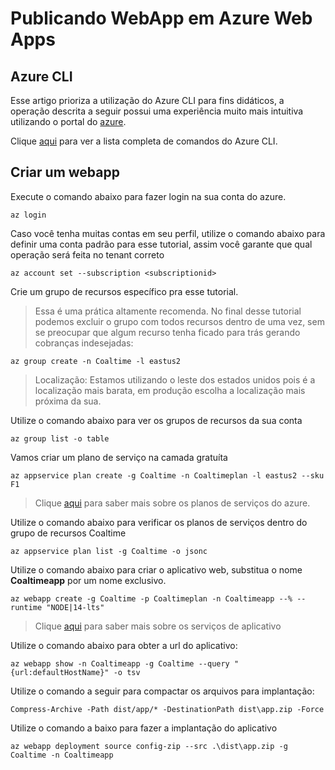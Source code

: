 # Publicando WebApp em Azure Web Apps
## Azure CLI
Esse artigo prioriza a utilização do Azure CLI para fins didáticos, a operação descrita a seguir possui uma experiência muito mais intuitiva utilizando o portal do [azure]("https://portal.azure.com/").

Clique [aqui]("https://docs.microsoft.com/en-us/cli/azure/reference-index?view=azure-cli-latest") para ver a lista completa de comandos do Azure CLI.

## Criar um webapp

Execute o comando abaixo para fazer login na sua conta do azure.
```CMD
az login
```
Caso você tenha muitas contas em seu perfil, utilize o comando abaixo para definir uma conta padrão para esse tutorial, assim você garante que qual operação será feita no tenant correto
```CMD
az account set --subscription <subscriptionid>
```
Crie um grupo de recursos específico pra esse tutorial.
>Essa é uma prática altamente recomenda. No final desse tutorial podemos excluir o grupo com todos recursos dentro de uma vez, sem se preocupar que algum recurso tenha ficado para trás gerando cobranças indesejadas:
```CMD
az group create -n Coaltime -l eastus2
```
>Localização: Estamos utilizando o leste dos estados unidos pois é a localização mais barata, em produção escolha a localização mais próxima da sua.

Utilize o comando abaixo para ver os grupos de recursos da sua conta

```CMD
az group list -o table
```

Vamos criar um plano de serviço na camada gratuíta

```CMD
az appservice plan create -g Coaltime -n Coaltimeplan -l eastus2 --sku F1
```
>Clique [aqui](https://docs.microsoft.com/pt-br/azure/app-service/overview-hosting-plans) para saber mais sobre os planos de serviços do azure.


Utilize o comando abaixo para verificar os planos de serviços dentro do grupo de recursos Coaltime

```CMD
az appservice plan list -g Coaltime -o jsonc
```
Utilize o comando abaixo para criar o aplicativo web, substitua o nome **Coaltimeapp** por um nome exclusivo.

```CMD
az webapp create -g Coaltime -p Coaltimeplan -n Coaltimeapp --% --runtime "NODE|14-lts"
```
>Clique [aqui](https://docs.microsoft.com/pt-br/azure/app-service/overview) para saber mais sobre os serviços de aplicativo

Utilize o comando abaixo para obter a url do aplicativo:

```CMD
az webapp show -n Coaltimeapp -g Coaltime --query "{url:defaultHostName}" -o tsv
```

Utilize o comando a seguir para compactar os arquivos para implantação:

```PS1
Compress-Archive -Path dist/app/* -DestinationPath dist\app.zip -Force
```
Utilize o comando a baixo para fazer a implantação do aplicativo

```CMD
az webapp deployment source config-zip --src .\dist\app.zip -g Coaltime -n Coaltimeapp
```


